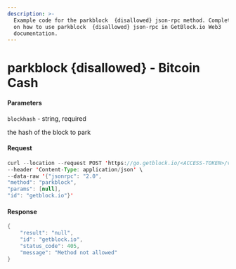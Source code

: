 ```yaml
---
description: >-
  Example code for the parkblock  {disallowed} json-rpc method. Сomplete guide
  on how to use parkblock  {disallowed} json-rpc in GetBlock.io Web3
  documentation.
---
```


# parkblock {disallowed} - Bitcoin Cash

#### Parameters

`blockhash` - string, required

the hash of the block to park

#### Request

```java
curl --location --request POST 'https://go.getblock.io/<ACCESS-TOKEN>/v1/mainnet/' \
--header 'Content-Type: application/json' \
--data-raw '{"jsonrpc": "2.0",
"method": "parkblock",
"params": [null],
"id": "getblock.io"}'
```

#### Response

```java
{
    "result": "null",
    "id": "getblock.io",
    "status_code": 405,
    "message": "Method not allowed"
}
```

